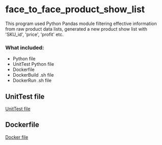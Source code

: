# face_to_face_product_show_list

This program used Python Pandas module filtering effective information from 
raw product data lists, generated a new product show list with 'SKU_id', 'price',
'profit' etc.

### What included:

- Python file
- UnitTest Python file
- Dockerfile
- DockerBuild .sh file
- DockerRun .sh file

## UnitTest file

[UnitTest file](product_show_list_testing.py)

## Dockerfile

[Docker file](Dockerfile)



